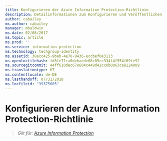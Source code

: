 ```yaml
---
title: Konfigurieren der Azure Information Protection-Richtlinie
description: Detailinformationen zum Konfigurieren und Veröffentlichen der Azure Information Protection-Richtlinie.
author: cabailey
ms.author: cabailey
manager: mbaldwin
ms.date: 02/08/2017
ms.topic: article
ms.prod: ''
ms.service: information-protection
ms.technology: techgroup-identity
ms.assetid: 38ecc425-9bab-4e70-9436-eccbef0e3113
ms.openlocfilehash: fd8fe71ca0debaede08c05cc334f4f554f69fe92
ms.sourcegitcommit: 44ff610dec678604c449d42cc0b0863ca8224009
ms.translationtype: HT
ms.contentlocale: de-DE
ms.lasthandoff: 07/31/2018
ms.locfileid: "39375605"
---
```

# <a name="configuring-the-azure-information-protection-policy"></a>Konfigurieren der Azure Information Protection-Richtlinie 

>*Gilt für: [Azure Information Protection](https://azure.microsoft.com/pricing/details/information-protection)*

